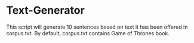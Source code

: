 # Text-Generator
This script will generate 10 sentences based on text it has been offered in corpus.txt. By default, corpus.txt contains Game of Thrones book.
